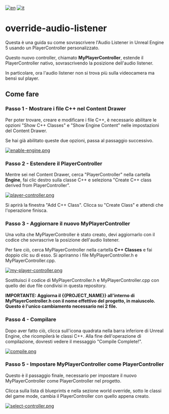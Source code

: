 [![en](https://img.shields.io/badge/lang-en-red.svg)](https://github.com/AntonioCuccarese/override-audio-listener/blob/main/README.md)
[![it](https://img.shields.io/badge/lang-it-green.svg)](https://github.com/AntonioCuccarese/override-audio-listener/blob/main/README.it.md)

# override-audio-listener

Questa è una guida su come sovrascrivere l'Audio Listener in Unreal Engine 5 usando un PlayerController personalizzato.

Questo nuovo controller, chiamato **MyPlayerController**, estende il PlayerController nativo, sovrascrivendo la posizione dell'audio listener.

In particolare, ora l'audio listener non si trova più sulla videocamera ma bensì sul player.

## Come fare

### Passo 1 - Mostrare i file C++ nel Content Drawer

Per poter trovare, creare e modificare i file C++, è necessario abilitare le opzioni "Show C++ Classes" e "Show Engine Content" nelle impostazioni del Content Drawer.

Se hai già abilitato queste due opzioni, passa al passaggio successivo.

[![enable-engine.png](https://i.postimg.cc/3wgNtWxX/enable-engine.png)](https://postimg.cc/mcgTDLMk)

### Passo 2 - Estendere il PlayerController

Mentre sei nel Content Drawer, cerca "PlayerController" nella cartella **Engine**, fai clic destro sulla classe C++ e seleziona "Create C++ class derived from PlayerController".

[![player-controller.png](https://i.postimg.cc/5tQhWkY1/player-controller.png)](https://postimg.cc/TyG7r0JH)

Si aprirà la finestra "Add C++ Class". Clicca su "Create Class" e attendi che l'operazione finisca.

### Passo 3 - Aggiornare il nuovo MyPlayerController

Una volta che MyPlayerController è stato creato, devi aggiornarlo con il codice che sovrascrive la posizione dell'audio listener.

Per fare ciò, cerca MyPlayerController nella cartella **C++ Classes** e fai doppio clic su di esso. Si apriranno i file MyPlayerController.h e MyPlayerController.cpp.

[![my-player-controller.png](https://i.postimg.cc/PxQyZmp0/my-player-controller.png)](https://postimg.cc/Vr5XP0FF)

Sostituisci il codice di MyPlayerController.h e MyPlayerController.cpp con quello dei due file condivisi in questa repository.

**IMPORTANTE: Aggiorna il {{PROJECT_NAME}} all'interno di MyPlayerController.h con il nome effettivo del progetto, in maiuscolo. Questo è l'unico cambiamento necessario nei 2 file.**

### Passo 4 - Compilare

Dopo aver fatto ciò, clicca sull'icona quadrata nella barra inferiore di Unreal Engine, che ricompilerà le classi C++. Alla fine dell'operazione di compilazione, dovresti vedere il messaggio "Compile Complete!".

[![compile.png](https://i.postimg.cc/qMKfYvYq/compile.png)](https://postimg.cc/XpnDB4n6)

### Passo 5 - Impostare MyPlayerController come PlayerController

Questo è il passaggio finale, necessario per impostare il nuovo MyPlayerController come PlayerController nel progetto.

Clicca sulla lista di blueprints e nella sezione world override, sotto le classi del game mode, cambia il PlayerController con quello appena creato.

[![select-controller.png](https://i.postimg.cc/wB3DWTcv/select-controller.png)](https://postimg.cc/v1F1TyKF)
